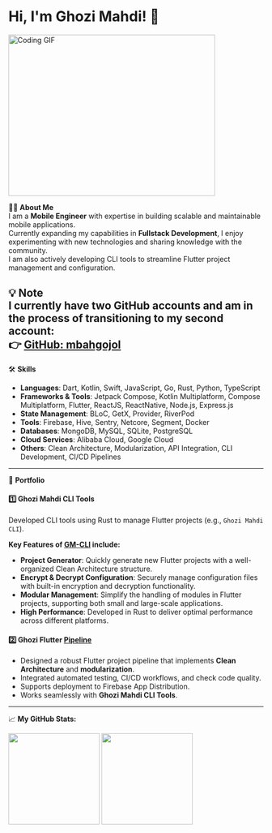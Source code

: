 # Hi, I'm Ghozi Mahdi! 👋  
<img align="center" alt="Coding GIF" src="https://github.com/Gapur/Gapur/blob/master/coding.gif?raw=true" width="408" height="318" />

🙋‍♂️ **About Me**  
I am a **Mobile Engineer** with expertise in building scalable and maintainable mobile applications.  
Currently expanding my capabilities in **Fullstack Development**, I enjoy experimenting with new technologies and sharing knowledge with the community.  
I am also actively developing CLI tools to streamline Flutter project management and configuration.

💡 **Note**  
I currently have two GitHub accounts and am in the process of transitioning to my second account:  
👉 [GitHub: mbahgojol](https://github.com/mbahgojol)
---

🛠 **Skills**  
- **Languages**: Dart, Kotlin, Swift, JavaScript, Go, Rust, Python, TypeScript  
- **Frameworks & Tools**: Jetpack Compose, Kotlin Multiplatform, Compose Multiplatform, Flutter, ReactJS, ReactNative, Node.js, Express.js  
- **State Management**: BLoC, GetX, Provider, RiverPod  
- **Tools**: Firebase, Hive, Sentry, Netcore, Segment, Docker  
- **Databases**: MongoDB, MySQL, SQLite, PostgreSQL
- **Cloud Services**: Alibaba Cloud, Google Cloud  
- **Others**: Clean Architecture, Modularization, API Integration, CLI Development, CI/CD Pipelines  

---

📂 **Portfolio**  

#### 1️⃣ **Ghozi Mahdi CLI Tools**  
Developed CLI tools using Rust to manage Flutter projects (e.g., `Ghozi Mahdi CLI`).  

**Key Features of [GM-CLI](https://github.com/ghozimahdi/homebrew-ghozimahdi-cli) include:**
- **Project Generator**: Quickly generate new Flutter projects with a well-organized Clean Architecture structure.  
- **Encrypt & Decrypt Configuration**: Securely manage configuration files with built-in encryption and decryption functionality.  
- **Modular Management**: Simplify the handling of modules in Flutter projects, supporting both small and large-scale applications.  
- **High Performance**: Developed in Rust to deliver optimal performance across different platforms.


#### 2️⃣ **Ghozi Flutter [Pipeline](https://hub.docker.com/r/mbahgojol/ghozi_fpipe)**  
- Designed a robust Flutter project pipeline that implements **Clean Architecture** and **modularization**.  
- Integrated automated testing, CI/CD workflows, and check code quality.  
- Supports deployment to Firebase App Distribution.  
- Works seamlessly with **Ghozi Mahdi CLI Tools**.  

---

📈 **My GitHub Stats:**  
<p>
  <img height="180em" src="https://github-readme-stats.vercel.app/api?username=ghozimahdi&show_icons=true&hide_border=true&&count_private=true&include_all_commits=true" />
  <img height="180em" src="https://github-readme-stats.vercel.app/api/top-langs/?username=ghozimahdi&exclude_repo=KNN-Image-Classification&show_icons=true&hide_border=true&layout=compact&langs_count=8"/>
</p>
